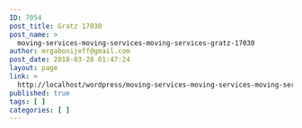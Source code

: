 ```yaml
---
ID: 7054
post_title: Gratz 17030
post_name: >
  moving-services-moving-services-moving-services-gratz-17030
author: mrgabonijeff@gmail.com
post_date: 2018-03-28 01:47:24
layout: page
link: >
  http://localhost/wordpress/moving-services-moving-services-moving-services-gratz-17030/
published: true
tags: [ ]
categories: [ ]
---
```

